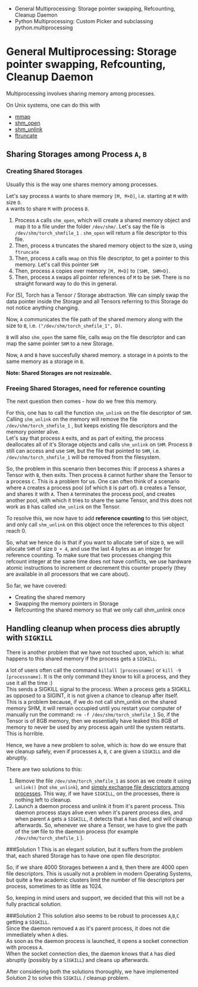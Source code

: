 * General Multiprocessing: Storage pointer swapping, Refcounting, Cleanup Daemon
* Python Multiprocessing: Custom Picker and subclassing python.multiprocessing

# General Multiprocessing: Storage pointer swapping, Refcounting, Cleanup Daemon

Multiprocessing involves sharing memory among processes.

On Unix systems, one can do this with 
- [mmap](http://linux.die.net/man/2/mmap) 
- [shm_open](http://pubs.opengroup.org/onlinepubs/009695399/functions/shm_open.html) 
- [shm_unlink](http://pubs.opengroup.org/onlinepubs/009695399/functions/shm_unlink.html)
- [ftruncate](http://linux.die.net/man/2/ftruncate)

## Sharing Storages among Process `A`, `B`

### Creating Shared Storages
Usually this is the way one shares memory among processes.

Let's say process `A` wants to share memory `[M, M+D]`, i.e. starting at `M` with size `D`.   
`A` wants to share `M` with process `B`.

1. Process `A` calls `shm_open`, which will create a shared memory object and map it to a file under the folder `/dev/shm/`. Let's say the file is `/dev/shm/torch_shmfile_1` . `shm_open` will return a file descriptor to this file.
2. Then, process `A` truncates the shared memory object to the size `D`, using `ftruncate`
3. Then, process `A` calls `mmap` on this file descriptor, to get a pointer to this memory. Let's call this pointer `SHM`
3. Then, process `A` copies over memory `[M, M+D]` to `[SHM, SHM+D]`.
4. Then, process `A` swaps all pointer references of `M` to be `SHM`. There is no straight forward way to do this in general. 

For (5), Torch has a Tensor / Storage abstraction. We can simply swap the data pointer inside the Storage and all Tensors referring to this Storage do not notice anything changing.

Now, `A` communicates the file path of the shared memory along with the size to `B`, i.e. `("/dev/shm/torch_shmfile_1", D)`.

`B` will also `shm_open` the same file, calls `mmap` on the file descriptor and can map the same pointer `SHM` to a new Storage.

Now, `A` and `B` have succesfully shared memory. a storage in `A` points to the same memory as a storage in `B`.

**Note: Shared Storages are not resizeable.**

### Freeing Shared Storages, need for reference counting
The next question then comes - how do we free this memory.

For this, one has to call the function `shm_unlink` on the file descriptor of `SHM`.
Calling `shm_unlink` on the memory will remove the file `/dev/shm/torch_shmfile_1` , but keeps existing file descriptors and the memory pointer alive.  
Let's say that process `A` exits, and as part of exiting, the process deallocates all of it's Storage objects and calls `shm_unlink` on `SHM`. Process `B` still can access and use `SHM`, but the file that pointed to `SHM`, i.e. `/dev/shm/torch_shmfile_1` will be removed from the filesystem.

So, the problem in this scenario then becomes this:
If process `A` shares a Tensor with `B`, then exits. Then process `B` cannot further share the Tensor to a process `C`.
This is a problem for us.
One can often think of a scenario where `A` creates a process pool (of which `B` is part of). `B` creates a Tensor, and shares it with `A`. Then `A` terminates the process pool, and creates another pool, with which it tries to share the same Tensor, and this does not work as `B` has called `shm_unlink` on the Tensor.

To resolve this, we now have to add **reference counting** to this `SHM` object, and only call `shm_unlink` on this object once the references to this object reach 0.

So, what we hence do is that if you want to allocate `SHM` of size `D`, we will allocate `SHM` of size `D + 4`, and use the last 4 bytes as an integer for reference counting.
To make sure that two processes changing this refcount integer at the same time does not have conflicts, we use hardware atomic instructions to increment or decrement this counter properly (they are available in all processors that we care about).

So far, we have covered:
- Creating the shared memory
- Swapping the memory pointers in Storage
- Refcounting the shared memory so that we only call shm_unlink once

## Handling cleanup when process dies abruptly with `SIGKILL`

There is another problem that we have not touched upon, which is:
what happens to this shared memory if the process gets a `SIGKILL`.

`A` lot of users often call the command `killall [processname]` or `kill -9 [processname]`. It is the only command they know to kill a process, and they use it all the time :)  
This sends a SIGKILL signal to the process.
When a process gets a SIGKILL as opposed to a SIGINT, it is not given a chance to cleanup after itself.  
This is a problem because, if we do not call shm_unlink on the shared memory SHM, it will remain occupied until you restart your computer of manually run the command: `rm -f /dev/shm/torch_shmfile_1`
So, if the Tensor is of 8GB memory, then we essentially have leaked this 8GB of memory to never be used by any process again until the system restarts. This is horrible.

Hence, we have a new problem to solve, which is: how do we ensure that we cleanup safely, even if processes `A`, `B`, `C` are given a `SIGKILL` and die abruptly.

There are two solutions to this:

1. Remove the file `/dev/shm/torch_shmfile_1` as soon as we create it using `unlink()` (not `shm_unlink`), and [simply exchange file descriptors among processes](http://stackoverflow.com/a/2358843/117844). This way, if we have `SIGKILL`, on the processes, there is nothing left to cleanup.
2. Launch a daemon process and unlink it from it's parent process. This daemon process stays alive even when it's parent process dies, and when parent `A` gets a `SIGKILL`, it detects that `A` has died, and will cleanup afterwards. So, whenever we share a Tensor, we have to give the path of the `SHM` file to the daemon process (for example `/dev/shm/torch_shmfile_1` ).

###Solution 1
This is an elegant solution, but it suffers from the problem that, each shared Storage has to have one open file descriptor.

So, if we share 4000 Storages between `A` and `B`, then there are 4000 open file descriptors.
This is usually not a problem in modern Operating Systems, but quite a few academic clusters limit the number of file descriptors per process, sometimes to as little as 1024.

So, keeping in mind users and support, we decided that this will not be a fully practical solution.

###Solution 2
This solution also seems to be robust to processes `A`,`B`,`C` getting a `SIGKILL`.  
Since the daemon removed `A` as it's parent process, it does not die immediately when `A` dies.  
As soon as the daemon process is launched, it opens a socket connection with process `A`.  
When the socket connection dies, the daemon knows that `A` has died abruptly (possibly by a `SIGKILL`) and cleans up afterwards.  

After considering both the solutions thoroughly, we have implemented Solution 2 to solve this `SIGKILL` / cleanup problem.







